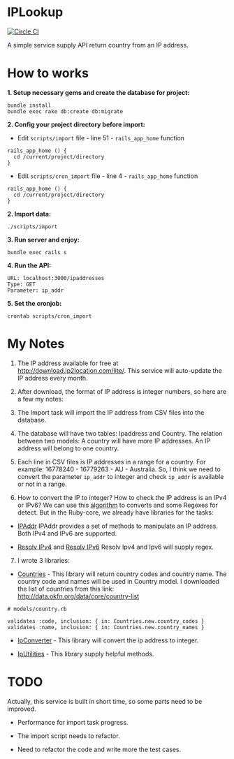 # IPLookup

[![Circle CI](https://circleci.com/gh/vinhnglx/iplookup.svg?style=svg)](https://circleci.com/gh/vinhnglx/iplookup)

A simple service supply API return country from an IP address.

# How to works

**1. Setup necessary gems and create the database for project:**

```
bundle install
bundle exec rake db:create db:migrate
```

**2. Config your project directory before import:**

- Edit `scripts/import` file - line 51 - `rails_app_home` function

```
rails_app_home () {
  cd /current/project/directory
}
```

- Edit `scripts/cron_import` file - line 4 - `rails_app_home` function

```
rails_app_home () {
  cd /current/project/directory
}
```

**2. Import data:**

```
./scripts/import
```

**3. Run server and enjoy:**

```
bundle exec rails s
```

**4. Run the API:**

```
URL: localhost:3000/ipaddresses
Type: GET
Parameter: ip_addr
```

**5. Set the cronjob:**

```
crontab scripts/cron_import
```

# My Notes

1. The IP address available for free at http://download.ip2location.com/lite/. This service will auto-update the IP address every month.

2. After download, the format of IP address is integer numbers, so here are a few my notes:

3. The Import task will import the IP address from CSV files into the database.

4. The database will have two tables: Ipaddress and Country. The relation between two models: A country will have more IP addresses. An IP address will belong to one country.

5. Each line in CSV files is IP addresses in a range for a country. For example: 16778240 - 16779263 - AU - Australia. So, I think we need to convert the parameter `ip_addr` to integer and check `ip_addr` is available or not in a range.

6. How to convert the IP to integer? How to check the IP address is an IPv4 or IPv6? We can use this [algorithm](http://www.mkyong.com/java/java-convert-ip-address-to-decimal-number/) to converts and some Regexes for detect. But in the Ruby-core, we already have libraries for the tasks:

  - [IPAddr](http://docs.ruby-lang.org/en/2.2.0/IPAddr.html) IPAddr provides a set of methods to manipulate an IP address. Both IPv4 and IPv6 are supported.

  - [Resolv IPv4](http://docs.ruby-lang.org/en/2.2.0/Resolv/IPv4.html) and [Resolv IPv6](http://docs.ruby-lang.org/en/2.2.0/Resolv/IPv6.html) Resolv Ipv4 and Ipv6 will supply regex.

7. I wrote 3 libraries:

  - [Countries](lib/countries.rb) - This library will return country codes and country name. The country code and names will be used in Country model. I downloaded the list of countries from this link: http://data.okfn.org/data/core/country-list

  ```
  # models/country.rb

  validates :code, inclusion: { in: Countries.new.country_codes }
  validates :name, inclusion: { in: Countries.new.country_names }
  ```

  - [IpConverter](lib/ip_converter.rb) - This library will convert the ip address to integer.

  - [IpUtilities](lib/ip_utilities.rb) - This library supply helpful methods.

# TODO

Actually, this service is built in short time, so some parts need to be improved.

- Performance for import task progress.

- The import script needs to refactor.

- Need to refactor the code and write more the test cases.

